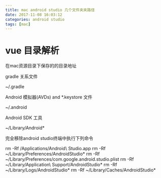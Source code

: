 ```yaml
---
title: mac android studio 几个文件夹夹路径
date: 2017-11-08 16:03:12
categories: android studio
tags: [mac]
---
```


# vue 目录解析

在mac资源目录下保存的的目录地址

gradle 关系文件

~/.gradle


Android 模拟器(AVDs) and *.keystore 文件

~/.android


Android SDK 工具

~/Library/Android*


完全移除android studio终端中执行下列命令

rm -Rf /Applications/Android\ Studio.app
rm -Rf ~/Library/Preferences/AndroidStudio*
rm -Rf ~/Library/Preferences/com.google.android.studio.plist
rm -Rf ~/Library/Application\ Support/AndroidStudio*
rm -Rf ~/Library/Logs/AndroidStudio*
rm -Rf ~/Library/Caches/AndroidStudio*

